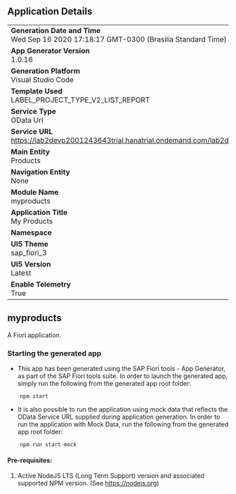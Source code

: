 ## Application Details
|               |
| ------------- |
|**Generation Date and Time**<br>Wed Sep 16 2020 17:18:17 GMT-0300 (Brasilia Standard Time)|
|**App Generator Version**<br>1.0.16|
|**Generation Platform**<br>Visual Studio Code|
|**Template Used**<br>LABEL_PROJECT_TYPE_V2_LIST_REPORT|
|**Service Type**<br>OData Url|
|**Service URL**<br>https://lab2devp2001243643trial.hanatrial.ondemand.com/lab2dev/sample/odata/catalog.xsodata/|
|**Main Entity**<br>Products|
|**Navigation Entity**<br>None|
|**Module Name**<br>myproducts|
|**Application Title**<br>My Products|
|**Namespace**<br>|
|**UI5 Theme**<br>sap_fiori_3|
|**UI5 Version**<br>Latest |
|**Enable Telemetry**<br>True |

## myproducts

A Fiori application.

### Starting the generated app

-   This app has been generated using the SAP Fiori tools - App Generator, as part of the SAP Fiori tools suite.  In order to launch the generated app, simply run the following from the generated app root folder:

```
    npm start
```

- It is also possible to run the application using mock data that reflects the OData Service URL supplied during application generation.  In order to run the application with Mock Data, run the following from the generated app root folder:

```
    npm run start-mock
```


#### Pre-requisites:

1. Active NodeJS LTS (Long Term Support) version and associated supported NPM version.  (See https://nodejs.org)


